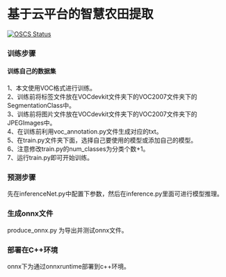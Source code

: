 

# 基于云平台的智慧农田提取

[![OSCS Status](https://www.oscs1024.com/platform/badge/linwis1210/The-wisdom-of-farmland.svg?size=small)](https://www.oscs1024.com/project/linwis1210/The-wisdom-of-farmland?ref=badge_small)

### 训练步骤

#### 训练自己的数据集

1、本文使用VOC格式进行训练。  
2、训练前将标签文件放在VOCdevkit文件夹下的VOC2007文件夹下的SegmentationClass中。    
3、训练前将图片文件放在VOCdevkit文件夹下的VOC2007文件夹下的JPEGImages中。    
4、在训练前利用voc_annotation.py文件生成对应的txt。    
5、在train.py文件夹下面，选择自己要使用的模型或添加自己的模型。   
6、注意修改train.py的num_classes为分类个数+1。    
7、运行train.py即可开始训练。  

### 预测步骤

先在inferenceNet.py中配置下参数，然后在inference.py里面可进行模型推理。    

### 生成onnx文件

produce_onnx.py 为导出并测试onnx文件。

### 部署在C++环境

onnx下为通过onnxruntime部署到c++环境。